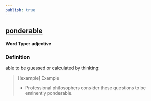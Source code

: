 ```yaml
---
publish: true
---
```

## [ponderable](https://dictionary.cambridge.org/dictionary/english/ponderable)

#### Word Type: adjective
### Definition
able to be guessed or calculated by thinking:

>[!example] Example
> - Professional philosophers consider these questions to be eminently ponderable.
